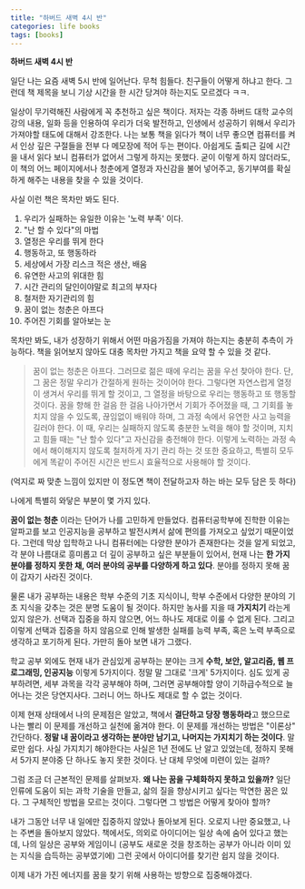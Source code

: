 ```yaml
---
title: "하버드 새벽 4시 반"
categories: life books
tags: [books]
---
```


**하버드 새벽 4시 반**

일단 나는 요즘 새벽 5시 반에 일어난다. 무척 힘들다. 친구들이 어떻게 하냐고 한다. 그런데 책 제목을 보니 기상 시간을 한 시간 당겨야 하는지도 모르겠다 ㅋㅋ.

일상이 무기력해진 사람에게 꼭 추천하고 싶은 책이다. 저자는 각종 하버드 대학 교수의 강의 내용, 일화 등을 인용하여 우리가 더욱 발전하고, 인생에서 성공하기 위해서 우리가 가져야할 태도에 대해서 강조한다.
나는 보통 책을 읽다가 책이 너무 좋으면 컴퓨터를 켜서 인상 깊은 구절들을 전부 다 메모장에 적어 두는 편이다. 아쉽게도 출퇴근 길에 시간을 내서 읽다 보니 컴퓨터가 없어서 그렇게 하지는 못했다. 굳이 이렇게 하지 않더라도, 이 책의 어느 페이지에서나 청춘에게 열정과 자신감을 불어 넣어주고, 동기부여를 확실하게 해주는 내용을 찾을 수 있을 것이다.

사실 이런 책은 목차만 봐도 된다.

1. 우리가 실패하는 유일한 이유는 '노력 부족' 이다.
2. "난 할 수 있다"의 마법
3. 열정은 우리를 뛰게 한다
4. 행동하고, 또 행동하라
5. 세상에서 가장 리스크 적은 생산, 배움
6. 유연한 사고의 위대한 힘
7. 시간 관리의 달인이야말로 최고의 부자다
8. 철저한 자기관리의 힘
9. 꿈이 없는 청춘은 아프다
10. 주어진 기회를 알아보는 눈
 
목차만 봐도, 내가 성장하기 위해서 어떤 마음가짐을 가져야 하는지는 충분히 추측이 가능하다. 책을 읽어보지 않아도 대충 목차만 가지고 책을 요약 할 수 있을 것 같다.

> 꿈이 없는 청춘은 아프다. 그러므로 젊은 때에 우리는 꿈을 우선 찾아야 한다. 단, 그 꿈은 정말 우리가 간절하게 원하는 것이어야 한다. 그렇다면 자연스럽게 열정이 생겨서 우리를 뛰게 할 것이고, 그 열정을 바탕으로 우리는 행동하고 또 행동할 것이다. 꿈을 향해 한 걸음 한 걸음 나아가면서 기회가 주어졌을 때, 그 기회를 놓치지 않을 수 있도록, 끊임없이 배워야 하며, 그 과정 속에서 유연한 사고 능력을 길러야 한다. 이 때, 우리는 실패하지 않도록 충분한 노력을 해야 할 것이며, 지치고 힘들 때는 "난 할수 있다"고 자신감을 충전해야 한다. 이렇게 노력하는 과정 속에서 해이해지지 않도록 철저하게 자기 관리 하는 것 또한 중요하고, 특별히 모두에게 똑같이 주어진 시간은 반드시 효율적으로 사용해야 할 것이다.

(억지로 짜 맞춘 느낌이 있지만 이 정도면 책이 전달하고자 하는 바는 모두 담은 듯 하다)

나에게 특별히 와닿은 부분이 몇 가지 있다.

**꿈이 없는 청춘** 이라는 단어가 나를 고민하게 만들었다. 컴퓨터공학부에 진학한 이유는 알파고를 보고 인공지능을 공부하고 발전시켜서 삶에 편의를 가져오고 싶었기 때문이었다. 그런데 막상 입학하고 나니 컴퓨터에는 다양한 분야가 존재한다는 것을 알게 되었고, 각 분야 나름대로 흥미롭고 더 깊이 공부하고 싶은 부분들이 있어서, 현재 나는 **한 가지 분야를 정하지 못한 채, 여러 분야의 공부를 다양하게 하고 있다**. 분야를 정하지 못해 꿈이 갑자기 사라진 것이다.

물론 내가 공부하는 내용은 학부 수준의 기초 지식이니, 학부 수준에서 다양한 분야의 기초 지식을 갖추는 것은 분명 도움이 될 것이다. 하지만 농사를 지을 때 **가지치기** 라는게 있지 않은가. 선택과 집중을 하지 않으면, 어느 하나도 제대로 이룰 수 없게 된다. 그리고 이렇게 선택과 집중을 하지 않음으로 인해 발생한 실패를 능력 부족, 혹은 노력 부족으로 생각하고 포기하게 된다. 가만히 돌아 보면 내가 그랬다.

학교 공부 외에도 현재 내가 관심있게 공부하는 분야는 크게 **수학, 보안, 알고리즘, 웹 프로그래밍, 인공지능** 이렇게 5가지이다. 정말 말 그대로 '크게' 5가지이다. 심도 있게 공부하려면, 세부 과목을 각각 공부해야 하며, 그러면 공부해야할 양이 기하급수적으로 늘어나는 것은 당연지사다. 그러니 어느 하나도 제대로 할 수 없는 것이다.

이제 현재 상태에서 나의 문제점은 알았고, 책에서 **결단하고 당장 행동하라**고 했으므로 나는 빨리 이 문제를 개선하고 실천에 옮겨야 한다. 이 문제를 개선하는 방법은 "이론상" 간단하다. **정말 내 꿈이라고 생각하는 분야만 남기고, 나머지는 가지치기 하는 것이다**. 말로만 쉽다. 사실 가지치기 해야한다는 사실은 1년 전에도 난 알고 있었는데, 정하지 못해서 5가지 분야중 단 하나도 놓지 못한 것이다. 난 대체 무엇에 미련이 있는 걸까?

그럼 조금 더 근본적인 문제를 살펴보자. **왜 나는 꿈을 구체화하지 못하고 있을까?** 일단 인류에 도움이 되는 과학 기술을 만들고, 삶의 질을 향상시키고 싶다는 막연한 꿈은 있다. 그 구체적인 방법을 모르는 것이다. 그렇다면 그 방법은 어떻게 찾아야 할까?

내가 그동안 너무 내 일에만 집중하지 않았나 돌아보게 된다. 오로지 나만 중요했고, 나는 주변을 돌아보지 않았다. 책에서도, 의외로 아이디어는 일상 속에 숨어 있다고 했는데, 나의 일상은 공부와 게임이니 (공부도 새로운 것을 창조하는 공부가 아니라 이미 있는 지식을 습득하는 공부였기에) 그런 곳에서 아이디어를 찾기란 쉽지 않을 것이다.

이제 내가 가진 에너지를 꿈을 찾기 위해 사용하는 방향으로 집중해야겠다.
